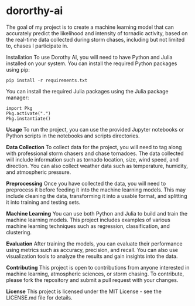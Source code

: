 # dororthy-ai
The goal of my project is to create a machine learning model that can accurately predict the likelihood and intensity of tornadic activity, based on the real-time data collected during storm chases, including but not limited to, chases I participate in.

Installation
To use Dorothy AI, you will need to have Python and Julia installed on your system. You can install the required Python packages using pip:

```
pip install -r requirements.txt
```

You can install the required Julia packages using the Julia package manager:

```
import Pkg
Pkg.activate(".")
Pkg.instantiate()
```

**Usage**
To run the project, you can use the provided Jupyter notebooks or Python scripts in the notebooks and scripts directories.

**Data Collection**
To collect data for the project, you will need to tag along with professional storm chasers and chase tornadoes. The data collected will include information such as tornado location, size, wind speed, and direction. You can also collect weather data such as temperature, humidity, and atmospheric pressure.

**Preprocessing**
Once you have collected the data, you will need to preprocess it before feeding it into the machine learning models. This may include cleaning the data, transforming it into a usable format, and splitting it into training and testing sets.

**Machine Learning**
You can use both Python and Julia to build and train the machine learning models. This project includes examples of various machine learning techniques such as regression, classification, and clustering.

**Evaluation**
After training the models, you can evaluate their performance using metrics such as accuracy, precision, and recall. You can also use visualization tools to analyze the results and gain insights into the data.

**Contributing**
This project is open to contributions from anyone interested in machine learning, atmospheric sciences, or storm chasing. To contribute, please fork the repository and submit a pull request with your changes.

**License**
This project is licensed under the MIT License - see the LICENSE.md file for details.
